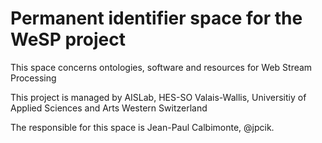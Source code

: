 # Permanent identifier space for the WeSP project

This space concerns ontologies, software and resources for Web Stream Processing

This project is managed by AISLab, HES-SO Valais-Wallis, Universitiy of Applied Sciences and Arts Western Switzerland

The responsible for this space is Jean-Paul Calbimonte, @jpcik.
